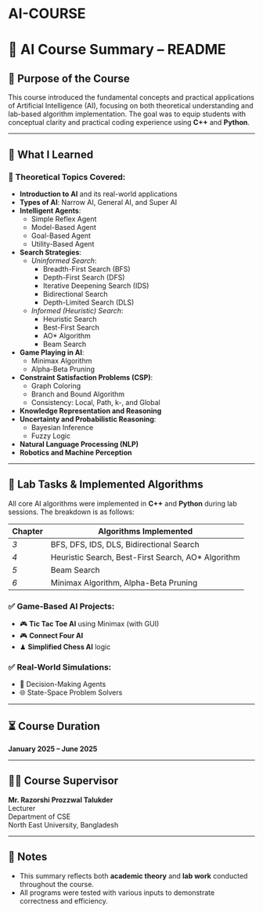 # AI-COURSE
# 🤖 AI Course Summary – README

## 🎯 Purpose of the Course

This course introduced the fundamental concepts and practical applications of Artificial Intelligence (AI), focusing on both theoretical understanding and lab-based algorithm implementation. The goal was to equip students with conceptual clarity and practical coding experience using **C++** and **Python**.

---

## 📘 What I Learned

### 🧠 Theoretical Topics Covered:

- **Introduction to AI** and its real-world applications
- **Types of AI**: Narrow AI, General AI, and Super AI
- **Intelligent Agents**:
  - Simple Reflex Agent  
  - Model-Based Agent  
  - Goal-Based Agent  
  - Utility-Based Agent  
- **Search Strategies**:
  - *Uninformed Search*:
    - Breadth-First Search (BFS)
    - Depth-First Search (DFS)
    - Iterative Deepening Search (IDS)
    - Bidirectional Search
    - Depth-Limited Search (DLS)
  - *Informed (Heuristic) Search*:
    - Heuristic Search
    - Best-First Search
    - AO* Algorithm
    - Beam Search
- **Game Playing in AI**:
  - Minimax Algorithm
  - Alpha-Beta Pruning
- **Constraint Satisfaction Problems (CSP)**:
  - Graph Coloring
  - Branch and Bound Algorithm
  - Consistency: Local, Path, k-, and Global
- **Knowledge Representation and Reasoning**
- **Uncertainty and Probabilistic Reasoning**:
  - Bayesian Inference
  - Fuzzy Logic
- **Natural Language Processing (NLP)**
- **Robotics and Machine Perception**

---

## 🧪 Lab Tasks & Implemented Algorithms

All core AI algorithms were implemented in **C++** and **Python** during lab sessions. The breakdown is as follows:

| Chapter | Algorithms Implemented |
|---------|--------------------------|
| *3*     | BFS, DFS, IDS, DLS, Bidirectional Search |
| *4*     | Heuristic Search, Best-First Search, AO* Algorithm |
| *5*     | Beam Search |
| *6*     | Minimax Algorithm, Alpha-Beta Pruning |

### ✅ Game-Based AI Projects:
- 🎮 **Tic Tac Toe AI** using Minimax (with GUI)
- 🎮 **Connect Four AI**
- ♟ **Simplified Chess AI** logic

### ✅ Real-World Simulations:
- 🤖 Decision-Making Agents
- 🌐 State-Space Problem Solvers

---

## ⏳ Course Duration

**January 2025 – June 2025**

---

## 👨‍🏫 Course Supervisor

**Mr. Razorshi Prozzwal Talukder**  
Lecturer  
Department of CSE  
North East University, Bangladesh

---

## 📌 Notes

- This summary reflects both **academic theory** and **lab work** conducted throughout the course.
- All programs were tested with various inputs to demonstrate correctness and efficiency.
